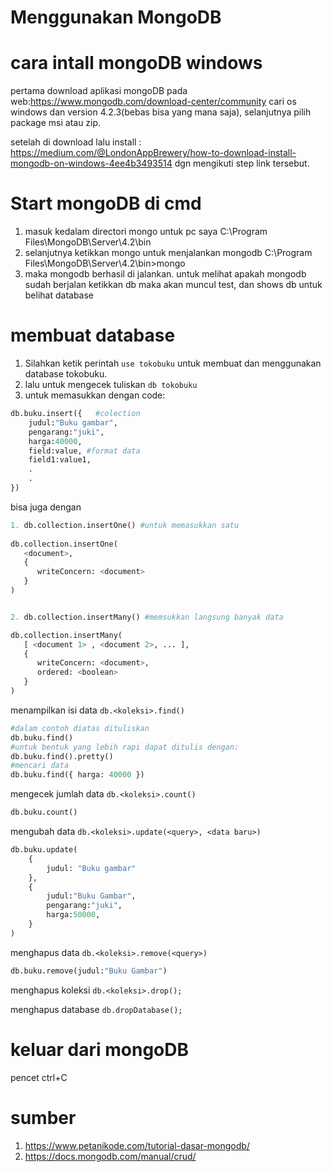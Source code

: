 # Menggunakan MongoDB


# cara intall mongoDB windows

pertama download aplikasi mongoDB pada web:https://www.mongodb.com/download-center/community 
cari os windows dan version 4.2.3(bebas bisa yang mana saja), selanjutnya pilih package msi atau zip.

setelah di download lalu install : https://medium.com/@LondonAppBrewery/how-to-download-install-mongodb-on-windows-4ee4b3493514 dgn mengikuti step link tersebut.

# Start mongoDB di cmd

1. masuk kedalam directori mongo untuk pc saya C:\Program Files\MongoDB\Server\4.2\bin 
2. selanjutnya ketikkan mongo untuk menjalankan mongodb C:\Program Files\MongoDB\Server\4.2\bin>mongo
3. maka mongodb berhasil di jalankan. untuk melihat apakah mongodb sudah berjalan ketikkan db maka akan muncul test, dan shows db untuk belihat database

# membuat database

1. Silahkan ketik perintah ```use tokobuku``` untuk membuat dan menggunakan database tokobuku.
2. lalu untuk mengecek tuliskan ```db tokobuku```
3. untuk memasukkan dengan code:


```python
db.buku.insert({   #colection
    judul:"Buku gambar",
    pengarang:"juki",
    harga:40000,
    field:value, #format data
    field1:value1,
    .
    .
})
```

bisa juga dengan


```python
1. db.collection.insertOne() #untuk memasukkan satu
    
db.collection.insertOne(
   <document>,
   {
      writeConcern: <document>
   }
)


2. db.collection.insertMany() #memsukkan langsung banyak data

db.collection.insertMany(
   [ <document 1> , <document 2>, ... ],
   {
      writeConcern: <document>,
      ordered: <boolean>
   }
)
```

menampilkan isi data
```db.<koleksi>.find()``` 


```python
#dalam contoh diatas dituliskan
db.buku.find()
#untuk bentuk yang lebih rapi dapat ditulis dengan:
db.buku.find().pretty()
#mencari data 
db.buku.find({ harga: 40000 })
```

mengecek jumlah data
```db.<koleksi>.count()```


```python
db.buku.count()
```

mengubah data
```db.<koleksi>.update(<query>, <data baru>)```


```python
db.buku.update(
    {
        judul: "Buku gambar"
    },
    {
        judul:"Buku Gambar",
        pengarang:"juki",
        harga:50000,
    }
)
```

menghapus data
```db.<koleksi>.remove(<query>)```


```python
db.buku.remove(judul:"Buku Gambar")
```

menghapus koleksi
```db.<koleksi>.drop();```
    
menghapus database
```db.dropDatabase();```

# keluar dari mongoDB

pencet ctrl+C

# sumber

1. https://www.petanikode.com/tutorial-dasar-mongodb/
2. https://docs.mongodb.com/manual/crud/
